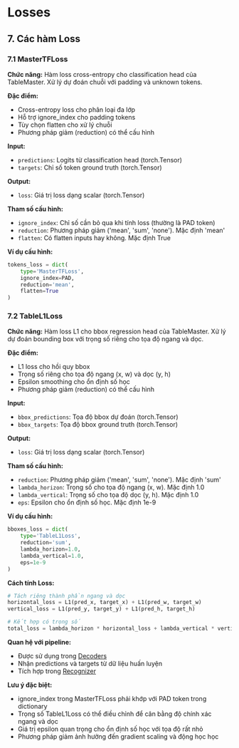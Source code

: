
# Losses

## 7. Các hàm Loss

### 7.1 MasterTFLoss

**Chức năng:** Hàm loss cross-entropy cho classification head của TableMaster. Xử lý dự đoán chuỗi với padding và unknown tokens.

**Đặc điểm:**
- Cross-entropy loss cho phân loại đa lớp
- Hỗ trợ ignore_index cho padding tokens
- Tùy chọn flatten cho xử lý chuỗi
- Phương pháp giảm (reduction) có thể cấu hình

**Input:**
- `predictions`: Logits từ classification head (torch.Tensor)
- `targets`: Chỉ số token ground truth (torch.Tensor)

**Output:**
- `loss`: Giá trị loss dạng scalar (torch.Tensor)

**Tham số cấu hình:**
- `ignore_index`: Chỉ số cần bỏ qua khi tính loss (thường là PAD token)
- `reduction`: Phương pháp giảm ('mean', 'sum', 'none'). Mặc định 'mean'
- `flatten`: Có flatten inputs hay không. Mặc định True

**Ví dụ cấu hình:**
```python
tokens_loss = dict(
    type='MasterTFLoss',
    ignore_index=PAD,
    reduction='mean',
    flatten=True
)
```

### 7.2 TableL1Loss

**Chức năng:** Hàm loss L1 cho bbox regression head của TableMaster. Xử lý dự đoán bounding box với trọng số riêng cho tọa độ ngang và dọc.

**Đặc điểm:**
- L1 loss cho hồi quy bbox
- Trọng số riêng cho tọa độ ngang (x, w) và dọc (y, h)
- Epsilon smoothing cho ổn định số học
- Phương pháp giảm (reduction) có thể cấu hình

**Input:**
- `bbox_predictions`: Tọa độ bbox dự đoán (torch.Tensor)
- `bbox_targets`: Tọa độ bbox ground truth (torch.Tensor)

**Output:**
- `loss`: Giá trị loss dạng scalar (torch.Tensor)

**Tham số cấu hình:**
- `reduction`: Phương pháp giảm ('mean', 'sum', 'none'). Mặc định 'sum'
- `lambda_horizon`: Trọng số cho tọa độ ngang (x, w). Mặc định 1.0
- `lambda_vertical`: Trọng số cho tọa độ dọc (y, h). Mặc định 1.0
- `eps`: Epsilon cho ổn định số học. Mặc định 1e-9

**Ví dụ cấu hình:**
```python
bboxes_loss = dict(
    type='TableL1Loss',
    reduction='sum',
    lambda_horizon=1.0,
    lambda_vertical=1.0,
    eps=1e-9
)
```

**Cách tính Loss:**
```python
# Tách riêng thành phần ngang và dọc
horizontal_loss = L1(pred_x, target_x) + L1(pred_w, target_w)
vertical_loss = L1(pred_y, target_y) + L1(pred_h, target_h)

# Kết hợp có trọng số
total_loss = lambda_horizon * horizontal_loss + lambda_vertical * vertical_loss
```

**Quan hệ với pipeline:**
- Được sử dụng trong [Decoders](../decoders/README.md)
- Nhận predictions và targets từ dữ liệu huấn luyện
- Tích hợp trong [Recognizer](../recognizer/README.md)

**Lưu ý đặc biệt:**
- ignore_index trong MasterTFLoss phải khớp với PAD token trong dictionary
- Trọng số TableL1Loss có thể điều chỉnh để cân bằng độ chính xác ngang và dọc
- Giá trị epsilon quan trọng cho ổn định số học với tọa độ rất nhỏ
- Phương pháp giảm ảnh hưởng đến gradient scaling và động học học
